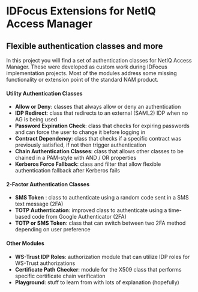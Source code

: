# IDFocus Extensions for NetIQ Access Manager


## Flexible authentication classes and more

In this project you will find a set of authentication classes for NetIQ Access Manager. These were developed as custom work during IDFocus implementation projects. Most of the modules address some missing functionality or extension point of the standard NAM product. 

#### Utility Authentication Classes

* **Allow or Deny**: classes that always allow or deny an authentication
* **IDP Redirect**: class that redirects to an external (SAML2) IDP when no AG is being used
* **Password Expiration Check**: class that checks for expiring passwords and can force the user to change it before logging in
* **Contract Dependency**: class that checks if a specific contract was previously satisfied, if not then trigger authentication
* **Chain Authentication Classes**: class that allows other classes to be chained in a PAM-style with AND / OR properties
* **Kerberos Force Fallback**: class and filter that allow flexible authentication fallback after Kerberos fails

#### 2-Factor Authentication Classes
* **SMS Token** : class to authenticate using a random code sent in a SMS text message (2FA)
* **TOTP Authentication**: improved class to authenticate using a time-based code from Google Authenticator (2FA)
* **TOTP or SMS Token**: class that can switch between two 2FA method depending on user preference

#### Other Modules
* **WS-Trust IDP Roles**: authorization module that can utilize IDP roles for WS-Trust authorizations
* **Certificate Path Checker**: module for the X509 class that performs specific certificate chain verification
* **Playground**: stuff to learn from with lots of explanation (hopefully)
